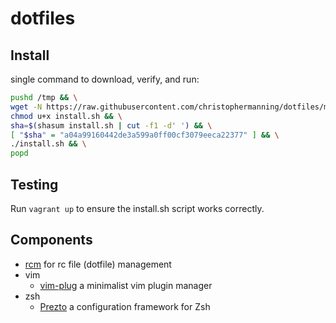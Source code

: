 # dotfiles

## Install

single command to download, verify, and run:

```bash
pushd /tmp && \
wget -N https://raw.githubusercontent.com/christophermanning/dotfiles/master/install.sh && \
chmod u+x install.sh && \
sha=$(shasum install.sh | cut -f1 -d' ') && \
[ "$sha" = "a04a99160442de3a599a0ff00cf3079eeca22377" ] && \
./install.sh && \
popd
```

## Testing

Run `vagrant up` to ensure the install.sh script works correctly.

## Components

  - [rcm](https://github.com/thoughtbot/rcm) for rc file (dotfile) management
  - vim
    - [vim-plug](https://github.com/junegunn/vim-plug) a minimalist vim plugin manager
  - zsh
    - [Prezto](https://github.com/sorin-ionescu/prezto) a configuration framework for Zsh
